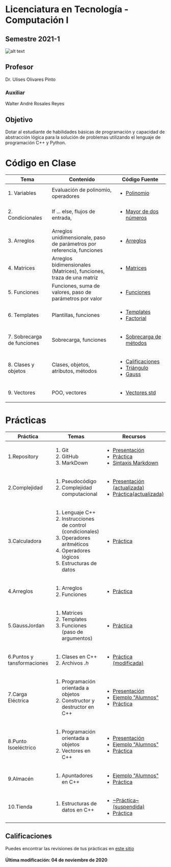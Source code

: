 # Licenciatura en Tecnología - Computación I
## Semestre 2021-1

![alt text](figs/logo2.png)

## Profesor
Dr. Ulises Olivares Pinto

### Auxiliar
Walter André Rosales Reyes

## Objetivo
Dotar al estudiante de habilidades básicas de programación y capacidad de abstracción lógica para la solución de problemas utilizando el lenguaje de programación C++ y Python.   

# Código en Clase

|Tema|Contenido|Código Fuente|
|--|--|--|
|1. Variables| Evaluación de polinomio, operadores  |<ul> <li> [Polinomio](code/evalPolinomio) </li> </ul>|
|2. Condicionales| If ... else, flujos de entrada,  |<ul> <li> [Mayor de dos números](code/condicionalesMayor) </li> </ul>|
|3. Arreglos|Arreglos unidimensionale, paso de parámetros por referencia, funciones|<ul> <li> [Arreglos](code/arreglos) </li> </ul>|
|4. Matrices|Arreglos bidimensionales (Matrices), funciones, traza de una matriz| <ul> <li> [Matrices](code/matrices) </li> </ul>|
|5. Funciones|Funciones, suma de valores, paso de parámetros por valor|<ul> <li> [Funciones](code/funciones) </li> </ul>|
|6. Templates|Plantillas, funciones|<ul> <li> [Templates](code/templates) </li> <li> [Factorial](code/factorial) </li></ul>|
|7. Sobrecarga de funciones|Sobrecarga, funciones |<ul> <li> [Sobrecarga de métodos](code/sobrecargaMétodos) </li> </ul>|
|8. Clases y objetos|Clases, objetos, atributos, métodos |<ul> <li> [Calificaciones](code/clasesCalificaciones) </li> <li> [Triángulo](code/ClaseTriangulo) </li><li> [Gauss](code/GaussJordan) </li></ul>|
|9. Vectores |POO, vectores |<ul> <li> [Vectores std](code/vectorStd) </li> </ul>|


# Prácticas

|Práctica|Temas|Recursos|Fecha|
|--|--|--|--|
|1.Repository|<ol><li>Git</li><li>GitHub</li><li>MarkDown</li></ol>|<ul><li>[Presentación](practicas/1_repository/RepositoryPresentacion.pdf)</li><li>[Práctica](practicas/1_repository)</li> <li>[Sintaxis Markdown](https://docs.github.com/en/github/writing-on-github/basic-writing-and-formatting-syntax) </li></ul>|24/09/20|
|2.Complejidad|<ol><li>Pseudocódigo</li><li>Complejidad computacional</li></ol>|<ul><li>[Presentación (actualizada)](practicas/2_Complejidad/ComplejidadPresentacion.pdf)</li><li>[Práctica(actualizada)](practicas/2_Complejidad)</li> </ul>|01/10/20|
|3.Calculadora|<ol><li>Lenguaje C++</li><li>Instrucciones de control (condicionales)</li><li>Operadores aritméticos</li><li>Operadores lógicos</li><li>Estructuras de datos</li></ol>|<ul><li>[Práctica](practicas/3_Calculadora)</li> </ul>|08/10/20|
|4.Arreglos|<ol><li>Arreglos</li><li>Funciones</li></ol>|<ul><li>[Práctica](practicas/4_Arreglos)</li> </ul>|15/10/20|
|5.GaussJordan|<ol><li>Matrices</li><li>Templates</li><li>Funciones (paso de argumentos)</li></ol>|<ul><li>[Práctica](practicas/5_GaussJordan)</li> </ul>|22/10/20|
|6.Puntos y tansformaciones|<ol><li>Clases en C++</li><li>Archivos _.h_</li></ol>|<ul><li>[Práctica (modificada)](practicas/6_Puntos)</li></ul>|29/10/20|
|7.Carga Eléctrica|<ol><li>Programación orientada a objetos</li><li>Constructor y destructor en C++</li></ol>|<ul><li>[Presentación](practicas/7_CargaElectrica/CargaElectricaPresentacion.pdf)</li><li>[Ejemplo "Alumnos"](practicas/7_CargaElectrica/EjemploAlumnos)</li><li>[Práctica](practicas/7_CargaElectrica)</li></ul>|12/11/20|
|8.Punto Isoeléctrico|<ol><li>Programación orientada a objetos</li><li>Vectores en C++</li></ol>|<ul><li>[Presentación](practicas/8_PuntoIsoelectrico/PuntoIsoelectricoPresentacion.pdf)</li><li>[Ejemplo "Alumnos"](practicas/8_PuntoIsoelectrico/EjemploAlumnos)</li><li>[Práctica](practicas/8_PuntoIsoelectrico)</li></ul>|19/11/20|
|9.Almacén|<ol><li>Apuntadores en C++</li></ol>|<ul><li>[Ejemplo "Alumnos"](practicas/9_Almacen/EjemploAlumnos)</li><li>[Práctica](practicas/9_Almacen)</li></ul>|26/11/20|
|10.Tienda|<ol><li>Estructuras de datos en C++</li></ol>|<ul><li>[~Práctica~(suspendida)](practicas/10_TiendaOld)</li><li>[Práctica](practicas/10_Tienda)</li></ul>|03/12/20|


## Calificaciones
Puedes encontrar las revisiones de tus prácticas en [este sitio](https://github.com/ulises1229/ComputacionI-2021-1/tree/Grades)


#### Última modificación: 04 de noviembre de 2020
